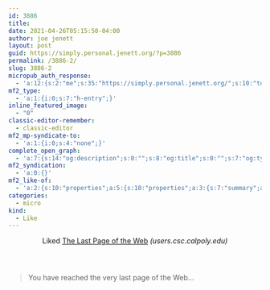 ```yaml
---
id: 3886
title: 
date: 2021-04-26T05:15:50-04:00
author: joe jenett
layout: post
guid: https://simply.personal.jenett.org/?p=3886
permalink: /3886-2/
slug: 3886-2
micropub_auth_response:
  - 'a:12:{s:2:"me";s:35:"https://simply.personal.jenett.org/";s:10:"token_type";s:6:"Bearer";s:4:"uuid";s:36:"1616ae3d-7caf-4764-a335-f6ff25801d22";s:5:"scope";s:20:"create delete update";s:9:"issued_by";s:62:"https://simply.personal.jenett.org/wp-json/indieauth/1.0/token";s:9:"client_id";s:20:"https://omnibear.com";s:11:"client_name";s:8:"Omnibear";s:11:"client_icon";s:29:"https://omnibear.com/logo.svg";s:9:"issued_at";i:1619428303;s:4:"user";i:1;s:13:"last_accessed";i:1619428348;s:7:"last_ip";s:14:"76.112.130.179";}'
mf2_type:
  - 'a:1:{i:0;s:7:"h-entry";}'
inline_featured_image:
  - "0"
classic-editor-remember:
  - classic-editor
mf2_mp-syndicate-to:
  - 'a:1:{i:0;s:4:"none";}'
complete_open_graph:
  - 'a:7:{s:14:"og:description";s:0:"";s:8:"og:title";s:0:"";s:7:"og:type";s:0:"";s:12:"twitter:card";s:7:"summary";s:15:"twitter:creator";s:0:"";s:19:"twitter:description";s:0:"";s:8:"og:image";s:0:"";}'
mf2_syndication:
  - 'a:0:{}'
mf2_like-of:
  - 'a:2:{s:10:"properties";a:5:{s:10:"properties";a:3:{s:7:"summary";a:1:{i:0;s:49:"You have reached the very last page of the Web...";}s:4:"name";a:1:{i:0;s:24:"The Last Page of the Web";}s:3:"url";a:1:{i:0;s:58:"https://users.csc.calpoly.edu/~jdalbey/TheLastWebPage.html";}}s:4:"type";a:1:{i:0;s:4:"cite";}s:7:"summary";a:1:{i:0;s:49:"You have reached the very last page of the Web...";}s:4:"name";a:1:{i:0;s:24:"The Last Page of the Web";}s:3:"url";a:1:{i:0;s:58:"https://users.csc.calpoly.edu/~jdalbey/TheLastWebPage.html";}}s:4:"type";s:4:"cite";}'
categories:
  - micro
kind:
  - Like
---
```

<section class="response u-like-of h-cite"><header><span class="kind-display-text">Liked</span> <a href="https://users.csc.calpoly.edu/~jdalbey/TheLastWebPage.html" class="p-name u-url">The Last Page of the Web</a> <em>(<span class="p-publication">users.csc.calpoly.edu</span>)</em></header>
<blockquote class="e-summary">You have reached the very last page of the Web...</blockquote>